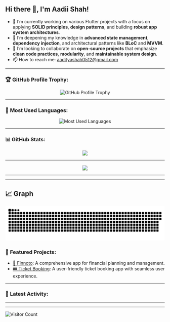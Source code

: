 ## Hi there 👋, I'm Aadii Shah!

- 🔭 I’m currently working on various Flutter projects with a focus on applying **SOLID principles**, **design patterns**, and building **robust app system architectures**.
- 🌱 I’m deepening my knowledge in **advanced state management**, **dependency injection**, and architectural patterns like **BLoC** and **MVVM**.
- 👯 I’m looking to collaborate on **open-source projects** that emphasize **clean code practices**, **modularity**, and **maintainable system design**.
- 📫 How to reach me: [aadityashah0512@gmail.com](mailto:aadityashah0512@gmail.com)

---

### 🏆 **GitHub Profile Trophy:**
<p align="center">
  <img src="https://github-profile-trophy.vercel.app/?username=Aadii-shah&theme=gruvbox&no-frame=true&column=4" alt="GitHub Profile Trophy" />
</p>

---

### 🌟 **Most Used Languages:**
<p align="center">
  <img src="https://github-readme-stats.vercel.app/api/top-langs/?username=Aadii-shah&layout=compact&theme=gruvbox" alt="Most Used Languages" />
</p>

---

### 📊 **GitHub Stats:**
 <div align="center">
<!--  <img align="center" src="https://github-readme-stats.vercel.app/api?username=manandhar01&show_icons=true&count_private=true&theme=dracula" width="400"> -->
<!--   <img align="center" src="https://github-readme-stats-sumanth-talluri.vercel.app/api?username=manandhar01&show_icons=true&theme=dracula&hide_border=true" width="400"> -->
<!--   <img align="center" src="https://github-readme-streak-stats.herokuapp.com/?user=manandhar01&theme=dracula" width="400"> -->
 <img align="center" src="https://github-readme-streak-stats.herokuapp.com/?user=Aadii-shah&theme=gruvbox&hide_border=true" width="800">
<!--    <hr> -->
<!--    <img align="center" src="https://github-readme-stats.vercel.app/api/top-langs/?username=manandhar01&layout=compact&theme=dracula" width="450"> -->
<!-- <img align="center" src="https://github-readme-stats.sumanth-talluri.vercel.app/api/top-langs/?username=manandhar01&show_icons=true&hide_border=true&theme=gruvbox&layout=compact" width="600"> -->
<!--  <img align="center" src="https://github-readme-stats.vercel.app/api/wakatime?username=manandhar01" width="400"> -->
  <hr>
   <img align="center" src="https://github-profile-summary-cards.vercel.app/api/cards/profile-details?username=Aadii-shah&theme=gruvbox" width="800">
    <hr>
<!--    <img align="center" src="https://activity-graph.herokuapp.com/graph?username=manandhar01&area=true&hide_border=true&theme=dracula"> -->
<!--    <img align="center" src="https://github-readme-activity-graph.cyclic.app/graph?username=manandhar01&theme=dracula&area=true&hide_border=true"> -->
 </div>
<!-- <p align="center">
  <img src="https://github-readme-stats.vercel.app/api?username=Aadii-shah&show_icons=true&theme=gruvbox&hide_border=true" alt="Aadii's GitHub stats" />
  <img src="https://github-readme-streak-stats.herokuapp.com/?user=Aadii-shah&theme=gruvbox&hide_border=true" alt="Aadii's GitHub Streak" />
</p> -->

---

## 📈 Graph
<p align="center">
   <img src="https://github.com/killshotxd/svgIcons/blob/main/github-contribution-grid-snake.svg" alt="snake">
</p>


### 🚀 **Featured Projects:**
- [🌟 Finnoto](https://github.com/finnoto/finnoto-app-production): A comprehensive app for financial planning and management.
- [🎟️ Ticket Booking](https://github.com/Aadii-shah/my-ticket-booking-app): A user-friendly ticket booking app with seamless user experience.

---

### 🌱 **Latest Activity:**
<!-- Add a dynamic section for latest activity using GitHub Actions -->

---


---

![Visitor Count](https://komarev.com/ghpvc/?username=Aadii-shah&color=blue)
